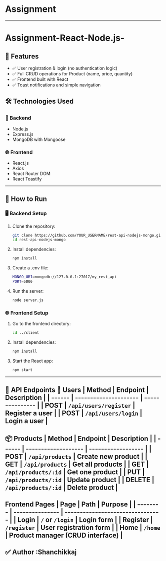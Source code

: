 ﻿# Assignment
 -----
# Assignment-React-Node.js-

## 📌 Features
- ✅ User registration & login (no authentication logic)
- ✅ Full CRUD operations for Product (name, price, quantity)
- ✅ Frontend built with React
- ✅ Toast notifications and simple navigation

## 🛠️ Technologies Used
### 🔧 Backend
- Node.js
- Express.js
- MongoDB with Mongoose

### 🌐 Frontend
- React.js
- Axios
- React Router DOM
- React Toastify

---

## 🚀 How to Run

### 🖥️ Backend Setup
1. Clone the repository:

    ```bash
    git clone https://github.com/YOUR_USERNAME/rest-api-nodejs-mongo.git
    cd rest-api-nodejs-mongo
    ```

2. Install dependencies:

    ```bash
    npm install
    ```
3. Create a .env file:
    ```bash
    MONGO_URI=mongodb://127.0.0.1:27017/my_rest_api
    PORT=5000
    ```
4. Run the server:
    ```bash
    node server.js 
    ```

### 🌐 Frontend Setup

1. Go to the frontend directory:

    ```bash
    cd ../client
    ```

2. Install dependencies:

    ```bash
    npm install
    ```
    
3. Start the React app:
    ```bash
    npm start
    ```
---
**📮 API Endpoints**
**👤 Users**
| Method | Endpoint              | Description     |
| ------ | --------------------- | --------------- |
| POST   | `/api/users/register` | Register a user |
| POST   | `/api/users/login`    | Login a user    |
---
**📦 Products**
| Method | Endpoint            | Description        |
| ------ | ------------------- | ------------------ |
| POST   | `/api/products`     | Create new product |
| GET    | `/api/products`     | Get all products   |
| GET    | `/api/products/:id` | Get one product    |
| PUT    | `/api/products/:id` | Update product     |
| DELETE | `/api/products/:id` | Delete product     |
---
**Frontend Pages**
| Page     | Path            | Purpose                          |
| -------- | --------------- | -------------------------------- |
| Login    | `/` or `/login` | Login form                       |
| Register | `/register`     | User registration form           |
| Home     | `/home`         | Product manager (CRUD interface) |
---
**✅ Author**
:Shanchikkaj
---


